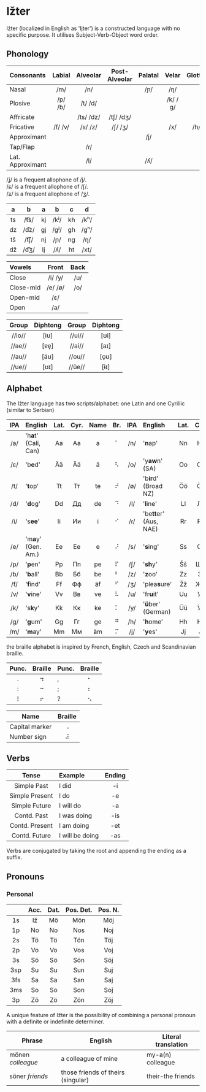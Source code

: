 # Ižter

Ižter (localized in English as 'Ijter') is a constructed language with no specific purpose.
It utilises Subject-Verb-Object word order.
## Phonology

| Consonants       | Labial  | Alveolar  | Post-Alveolar | Palatal | Velar | Glottal |
|:---------------- |:-------:|:---------:|:---------:|:---:|:-------:|:---:|
| Nasal            | /m/     | /n/       |           | /ɲ/ | /ŋ/     |     |
| Plosive          | /p/ /b/ | /t/ /d/   |           |     | /k/ /ɡ/ |     |
| Affricate        |         | /ts/ /dz/ | /tʃ/ /dʒ/ |     |         |     |
| Fricative        | /f/ /v/ | /s/ /z/   | /ʃ/ /ʒ/   |     | /x/     | /h/ |
| Approximant      |         |           |           | /j/ |         |     |
| Tap/Flap         |         | /ɾ/       |           |     |         |     |
| Lat. Approximant |         | /l/       |           | /ʎ/ |         |     |

/ʝ/ is a frequent allophone of /j/.  
/ɕ/ is a frequent allophone of /ʃ/.  
/ʑ/ is a frequent allophone of /ʒ/.

| a  | b    | a  | b    | c  | d    |
|:--:|:----:|:--:|:----:|:--:|:----:|
| ts | /t͡s/ | kj | /kʲ/ | kh | /kʰ/ |
| dz | /d͡z/ | gj | /gʲ/ | gh | /gʰ/ |
| tš | /t͡ʃ/ | nj | /ɲ/  | ng | /ŋ/  |
| dž | /d͡ʒ/ | lj | /ʎ/  | ht | /xt/ |

| Vowels    | Front   | Back |
|:--------- |:-------:|:----:|
| Close     | /i/ /y/ | /u/  |
| Close-mid | /e/ /ø/ | /o/  |
| Open-mid  | /ɛ/     |      |
| Open      | /a/     |      |

| Group  | Diphtong | Group  | Diphtong |
|:------:|:-----:|:------:|:-----:|
| //io// | \[iʊ] | //ui// | \[ʊi] |
| //ae// | \[ɐe̞] | //ai// | \[aɪ] |
| //au// | \[äʊ] | //ou// | \[o̞ʊ] |
| //ue// | \[ʊɪ] | //üe// | \[ɨɪ] |

## Alphabet
The Ižter language has two scripts/alphabet: one Latin and one Cyrillic (similar to Serbian)

| IPA | English | Lat. | Cyr. | Name | Br. | IPA | English | Lat. | Cyr. | Name | Br. |
|:---:|:------- |:----:|:----:|:----:|:---:|:---:|:------- |:----:|:----:|:----:|:---:|
| /a/ | 'h**a**t' (Cali, Can) | Aa | Аа | a  | ⠁ | /n/ | '**n**ap'                 | Nn | Нн | än | ⠝ |
| /ɛ/ | 'b**e**d'                | Ää | Ӓӓ | ä  | ⠣ | /o/ | 'y**aw**n' (SA) | Oo | Оо | o  | ⠕ |
| /t/ | '**t**op'                | Tt | Тт | te | ⠞ | /ø/ | 'b**ir**d' (Broad NZ)     | Öö | Ӧӧ | ö  | ⠪ |
| /d/ | '**d**og'                | Dd | Дд | de | ⠙ | /l/ | '**l**ine'                | Ll | Лл | äl | ⠇ |
| /i/ | 's**ee**'                | Ii | Ии | i  | ⠊ | /ɾ/ | 'be**tt**er' (Aus, NAE)   | Rr | Рр | är | ⠗ |
| /e/ | 'm**a**y' (Gen. Am.)     | Ee | Ее | e  | ⠜ | /s/ | '**s**ing'                | Ss | Сс | äs | ⠎ |
| /p/ | '**p**en'                | Pp | Пп | pe | ⠏ | /ʃ/ | '**sh**y'                 | Šš | Шш | äš | ⠱ |
| /b/ | '**b**all'               | Bb | Бб | be | ⠃ | /z/ | '**z**oo'                 | Zz | Зз | ze | ⠵ |
| /f/ | '**f**ind'               | Ff | Фф | äf | ⠋ | /ʒ/ | 'plea**s**ure'            | Žž | Жж | že | ⠮ |
| /v/ | '**v**ine'               | Vv | Вв | ve | ⠧ | /u/ | 'fr**u**it'               | Uu | Уу | u  | ⠥ |
| /k/ | 's**k**y'                | Kk | Кк | ke | ⠅ | /y/ | '**ü**ber' (German)       | Üü | Ӱӱ | ü  | ⠽ |
| /g/ | '**g**um'                | Gg | Гг | ge | ⠛ | /h/ | '**h**ome'                | Hh | Һһ | he | ⠓ |
| /m/ | '**m**ay'                | Mm | Мм | äm | ⠍ | /j/ | '**y**es'                 | Jj | Јј | je | ⠚ |

the braille alphabet is inspired by French, English, Czech and Scandinavian braille.

| Punc. | Braille | Punc. | Braille |
|:-----:|:-------:|:------|:-------:|
| .     | ⠲       | ,     | ⠂       |
| :     | ⠒       | ;     | ⠆       |
| !     | ⠖       | ?     | ⠢       |

| Name     | Braille |
| ---  |:---:|
| Capital marker | ⠠ |
| Number sign    | ⠼ |

## Verbs

| Tense          | Example         | Ending |
|:---:           |:---             |:---:   |
| Simple Past    | I did           | -i     |
| Simple Present | I do            | -e     |
| Simple Future  | I will do       | -a     |
| Contd. Past    | I was doing     | -is    |
| Contd. Present | I am doing      | -et    |
| Contd. Future  | I will be doing | -as    |

Verbs are conjugated by taking the root and appending the ending as a suffix.

## Pronouns

### Personal

|     | Acc. | Dat. | Pos. Det. | Pos. N. |
|:---:|:---: |:---: |:---: |:---:|
| 1s  | Iž | Mö | Mön | Möj |
| 1p  | No | No | Nos | Noj |
| 2s  | Tö | Tö | Tön | Töj |
| 2p  | Vo | Vo | Vos | Voj |
| 3s  | Sö | Sö | Sön | Söj |
| 3sp | Su | Su | Sun | Suj |
| 3fs | Sa | Sa | San | Saj |
| 3ms | So | So | Son | Soj |
| 3p  | Zö | Zö | Zön | Zöj |

A unique feature of Ižter is the possibility of combining a personal pronoun with a definite or indefinite determiner.

| Phrase | English | Literal translation |
| --- | --- | --- |
| mönen _colleague_ | a colleague of mine                | my-a(n) colleague |
| söner _friends_   | those friends of theirs (singular) | their-the friends |
